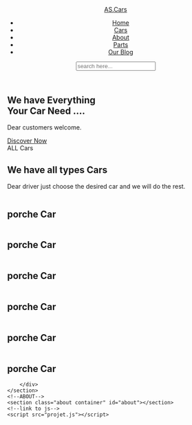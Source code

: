 <!DOCTYPE html>
<html lang="en">
<head>
    <meta charset="UTF-8">
    <meta http-equiv="X-UA-Compatible" content="IE=edge">
    <meta name="viewport" content="width=device-width, initial-scale=1.0">
    <title>AS CARS</title>
    <link rel="stylesheet" href="projet.css">
    <link href='https://unpkg.com/boxicons@2.1.4/css/boxicons.min.css' rel='stylesheet'>
</head>
<body>
    <!--Navbar-->
    <header>
        <!--Nav container-->
        <div class="nav container">
            <!--menu icon-->
            <i class='bx bx-menu' id="menu-icon"></i>
            <!--logo-->
            <a href="#" class="logo">AS.<span>Cars</span></a>
            <!--nav list-->
            <ul class="navbar">
                <li><a href="#home" class="active">Home</a></li>
                <li><a href="#cars">Cars</a></li>
                <li><a href="#about">About</a></li>
                <li><a href="#parts">Parts</a></li>
                <li><a href="#blog">Our Blog</a></li>
            </ul>
            <!--search icons-->
            <i class='bx bx-search' id="search-icon"></i>
            <!--search Box-->
            <div class="search-box container">
                <input type="search" name="" id="" placeholder="search here...">
            </div>
        </div>
    </header>
    <!--home-->
    <section class="home" id="home">
        <div class="home-text">
            <h1>We have Everything <br>Your <span>Car</span> Need ....</h1>
            <p>Dear customers welcome.</p>
      <!--home button-->
      <a href="#" class="btn">Discover Now</a>
        </div>
    </section>
    <!--car sections-->
    <section class="cars" id="cars">
        <div class="heading">
            <span>ALL Cars</span>
            <h2>We have all types Cars</h2>
            <p> Dear driver just choose the desired car and we will do the rest.</p>
        </div>
        <!--cars container-->
        <div class="cars-container container">
            <!--box 1-->
            <div class="box">
                <img src="1.jpeg" alt="">
                <h2>porche Car</h2>
            </div>
            <!--box 2-->
            <div class="box">
                <img src="2.jpeg" alt="">
                <h2>porche Car</h2>
            </div>
            <!--box 3-->
            <div class="box">
                <img src="3.jpeg" alt="">
                <h2>porche Car</h2>
            </div>
            <!--box 4-->
            <div class="box">
                <img src="4.jpeg" alt="">
                <h2>porche Car</h2>
            </div>
            <!--box 5-->
            <div class="box">
                <img src="5.jpeg" alt="">
                <h2>porche Car</h2>
            </div>
            <!--box 6-->
            <div class="box">
                <img src="6.jpeg" alt="">
                <h2>porche Car</h2>
            </div>
            
        </div>
    </section>
    <!--ABOUT-->
    <section class="about container" id="about"></section>
    <!--link to js-->
    <script src="projet.js"></script>

</body>
</html>
